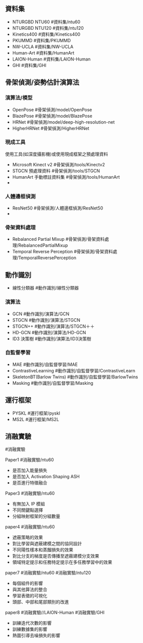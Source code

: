 
## 資料集
- NTURGBD NTU60 #資料集/ntu60 
- NTURGBD NTU120 #資料集/ntu120 
- Kinetics400 #資料集/Kinetics400 
- PKUMMD #資料集/PKUMMD 
- NW-UCLA #資料集/NW-UCLA
- Human-Art #資料集/HumanArt
- LAION-Human #資料集/LAION-Human 
- GHI #資料集/GHI


## 骨架偵測/姿勢估計演算法
### 演算法/模型
- OpenPose #骨架偵測/model/OpenPose
- BlazePose #骨架偵測/model/BlazePose 
- HRNet #骨架偵測/model/deep-high-resolution-net
- HigherHRNet #骨架偵測/HigherHRNet 

### 現成工具
使用工具(如深度攝影機)或使用現成框架之預處理資料
- Microsoft Kinect v2 #骨架偵測/tools/Kinectv2 
- STGCN 預處理資料 #骨架偵測/tools/STGCN
- HumanArt 手動標註資料集 #骨架偵測/tools/HumanArt
- 

### 人體邊框偵測
- ResNet50 #骨架偵測/人體邊框偵測/ResNet50 
- 

### 骨架資料處理
- Rebalanced Partial Mixup #骨架偵測/骨架資料處理/RebalancedPartialMixup 
- Temporal Reverse Perception #骨架偵測/骨架資料處理/TemporalReversePerception  

## 動作識別

- 線性分類器 #動作識別/線性分類器
### 演算法
- GCN #動作識別/演算法/GCN
- STGCN #動作識別/演算法/STGCN
- STGCN++ #動作識別/演算法/STGCN＋＋
- HD-GCN #動作識別/演算法/HD-GCN 
- ID3 決策樹 #動作識別/演算法/ID3決策樹


### 自監督學習
- MAE #動作識別/自監督學習/MAE
- ContrastiveLearning #動作識別/自監督學習/ContrastiveLearn
- SkeletonBT(Barlow Twins) #動作識別/自監督學習/BarlowTwins 
- Masking #動作識別/自監督學習/Masking 

## 運行框架
- PYSKL #運行框架/pyskl
- MS2L #運行框架/MS2L

## 消融實驗
#消融實驗

Paper1 #消融實驗/ntu60 
- 是否加入能量損失
- 是否加入 Activation Shaping ASH
- 是否進行特徵融合


Paper3 #消融實驗/ntu60 
- 有無加入 IP 模組
- 不同關鍵點選擇
- 分組映射框架的分組數量

paper4 #消融實驗/ntu60 
- 遮蔽策略的效果
- 對比學習與遮蔽建模之間的協同設計
- 不同陽性樣本和蒸餾損失的效果
- 對比分支的梯度是否傳播至遮蔽建模分支效果
- 領域特定提示和任務特定提示在多任務學習中的效果

paper7 #消融實驗/ntu60  #消融實驗/ntu120 
- 每個組件的影響
- 與其他算法的整合
- 學習表徵的可視化
- 頭部、中部和尾部類別的改進

paper8 #消融實驗//LAION-Human #消融實驗/GHI  
- 訓練迭代次數的影響
- 訓練數據集的影響
- 熱圖引導去噪損失的影響